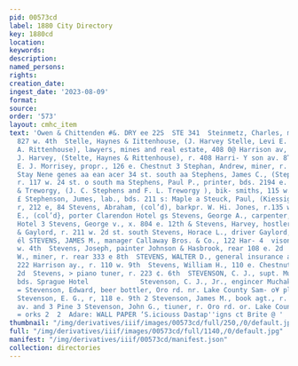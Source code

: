 ```yaml
---
pid: 00573cd
label: 1880 City Directory
key: 1880cd
location: 
keywords: 
description: 
named_persons: 
rights: 
creation_date: 
ingest_date: '2023-08-09'
format: 
source: 
order: '573'
layout: cmhc_item
text: 'Owen & Chittenden #&. DRY ee 22S  STE 341  Steinmetz, Charles, miner, bds.
  827 w. 4th  Stelle, Haynes & Iittenhouse, (J. Harvey Stelle, Levi E. Haynes and
  A. Rittenhouse), lawyers, mines and real estate, 408 0@ Harrison av, cor. 4th  CPIM        Stelle,
  J. Harvey, (Stelte, Haynes & Rittenhouse), r. 408 Harri- Y son av. 8T. ELMO HOTEL,
  E. J. Morrisey, propr., 126 e. Chestnut 3 Stephan, Andrew, miner, r. 120 Oak aad
  Stay Nene genes aa ean acer 34 st. south aa Stephens, James C., (Stephens & Treworgy),
  r. 117 w. 24 st. o south ma Stephens, Paul P., printer, bds. 2194 e. 3d. > Stephens
  & Treworgy, (J. C. Stephens and F. L. Treworgy ), bik- smiths, 115 w. 2d st. south
  £ Stephenson, Jumes, lab., bds. 211 s: Maple a Steuck, Paul, (Kiessig & Stouck),
  r, 212 e, 84 Stevens, Abraham, (col’d), barkpr. W. Hi. Jones, r.135 w.vd Stevens,
  E., (col’d}, porter Clarendon Hotel gs Stevens, George A., carpenter, bds. Exchange
  Hotel 3 Stevens, George v., x. 804 e. 12th & Stevens, Harvey, hostler Gaylord, Light
  & Gaylord, r. 211 w. 2d st. south Stevens, Horace L., driver Gaylord, Light & Gaylord
  él STEVENS, JAMES M., manager Callaway Bros. & Co., 122 Har- 4  vison av., r. 128
  w. 4th  Stevens, Joseph, painter Johnson & Hasbrook, rear 108 e. 2d  Stevens, Reuben
  W., miner, r. rear 333 e 8th  STEVENS, WALTER D., general insurance and mining agent,
  222 Harrison ay., r. 110 w. 9th  Stevens, William H., 110 e. Chestnut, r. 124 6.
  2d  Stevens, > piano tuner, r. 223 ¢. 6th  STEVENSON, C. J., supt. Muchakinock Mine,
  bds. Sprague Hotel             Stevenson, C. J., Jr., engincer Muchakinock Mine|
  = Stevenson, Edward, beer bottler, Oro rd. nr. Lake County Sam- o¥ pling Works 8
  Stevenson, E. G., r, 118 e. 9th 2 Stevenson, James M., book agt., r. Lith bet. Harrison
  av. and 3 Pine 3 Stevenson, John G., tiuner, r. Oro rd. or. Lake County Sampling
  = orks 2  2  Adare: WALL PAPER ‘S.iciouss Dastap''igns ct Brite @ '
thumbnail: "/img/derivatives/iiif/images/00573cd/full/250,/0/default.jpg"
full: "/img/derivatives/iiif/images/00573cd/full/1140,/0/default.jpg"
manifest: "/img/derivatives/iiif/00573cd/manifest.json"
collection: directories
---
```


